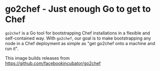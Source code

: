# go2chef - Just enough Go to get to Chef

`go2chef` is a Go tool for bootstrapping Chef installations in a flexible
and self-contained way. With `go2chef`, our goal is to make bootstrapping any
node in a Chef deployment as simple as "get go2chef onto a machine and run it".

This image builds releases from https://github.com/facebookincubator/go2chef
